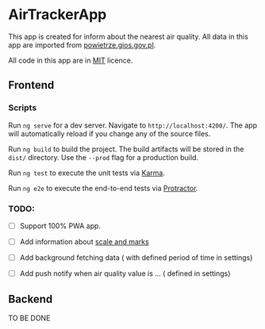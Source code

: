 # AirTrackerApp

This app is created for inform about the nearest air quality.
All data in this app are imported from [powietrze.gios.gov.pl](https://www.powietrze.gios.gov.pl).

All code in this app are in [MIT](LICENSE) licence.


## Frontend

### Scripts
Run `ng serve` for a dev server. Navigate to `http://localhost:4200/`. The app will automatically reload if you change any of the source files.

Run `ng build` to build the project. The build artifacts will be stored in the `dist/` directory. Use the `--prod` flag for a production build.

Run `ng test` to execute the unit tests via [Karma](https://karma-runner.github.io).

Run `ng e2e` to execute the end-to-end tests via [Protractor](http://www.protractortest.org/).

### TODO:
- [ ] Support 100% PWA app.
- [ ] Add information about [scale and marks](https://powietrze.gios.gov.pl/pjp/content/health_informations)
- [ ] Add background fetching data ( with defined period of time in settings)
- [ ] Add push notify when air quality value is ... ( defined in settings)


## Backend
TO BE DONE

